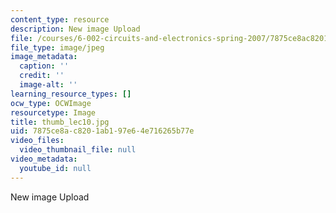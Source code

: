 ```yaml
---
content_type: resource
description: New image Upload
file: /courses/6-002-circuits-and-electronics-spring-2007/7875ce8ac8201ab197e64e716265b77e_thumb_lec10.jpg
file_type: image/jpeg
image_metadata:
  caption: ''
  credit: ''
  image-alt: ''
learning_resource_types: []
ocw_type: OCWImage
resourcetype: Image
title: thumb_lec10.jpg
uid: 7875ce8a-c820-1ab1-97e6-4e716265b77e
video_files:
  video_thumbnail_file: null
video_metadata:
  youtube_id: null
---
```

New image Upload

